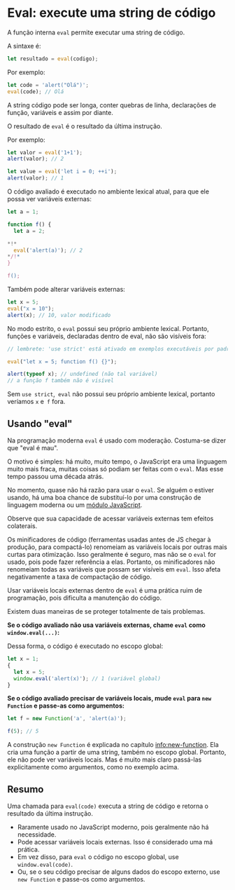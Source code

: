 # Eval: execute uma string de código

A função interna `eval` permite executar uma string de código.

A sintaxe é:

```js
let resultado = eval(codigo);
```

Por exemplo:

```js run
let code = 'alert("Olá")';
eval(code); // Olá
```

A string código pode ser longa, conter quebras de linha, declarações de função, variáveis e assim por diante.

O resultado de `eval` é o resultado da última instrução.

Por exemplo:
```js run
let valor = eval('1+1');
alert(valor); // 2
```

```js run
let value = eval('let i = 0; ++i');
alert(valor); // 1
```

O código avaliado é executado no ambiente lexical atual, para que ele possa ver variáveis externas:

```js run no-beautify
let a = 1;

function f() {
  let a = 2;

*!*
  eval('alert(a)'); // 2
*/!*
}

f();
```

Também pode alterar variáveis externas:

```js untrusted refresh run
let x = 5;
eval("x = 10");
alert(x); // 10, valor modificado
```

No modo estrito, o `eval` possui seu próprio ambiente lexical. Portanto, funções e variáveis, declaradas dentro de eval, não são visíveis fora:

```js untrusted refresh run
// lembrete: 'use strict' está ativado em exemplos executáveis por padrão

eval("let x = 5; function f() {}");

alert(typeof x); // undefined (não tal variável)
// a função f também não é visível
```

Sem `use strict`,` eval` não possui seu próprio ambiente lexical, portanto veríamos `x` e` f` fora.

## Usando "eval"

Na programação moderna `eval` é usado com moderação. Costuma-se dizer que "eval é mau".

O motivo é simples: há muito, muito tempo, o JavaScript era uma linguagem muito mais fraca, muitas coisas só podiam ser feitas com o `eval`. Mas esse tempo passou uma década atrás.

No momento, quase não há razão para usar o `eval`. Se alguém o estiver usando, há uma boa chance de substituí-lo por uma construção de linguagem moderna ou um [módulo JavaScript](info:modules).

Observe que sua capacidade de acessar variáveis externas tem efeitos colaterais.

Os minificadores de código (ferramentas usadas antes de JS chegar à produção, para compactá-lo) renomeiam as variáveis locais por outras mais curtas para otimização. Isso geralmente é seguro, mas não se o `eval` for usado, pois pode fazer referência a elas. Portanto, os minificadores não renomeiam todas as variáveis que possam ser visíveis em `eval`. Isso afeta negativamente a taxa de compactação de código.

Usar variáveis locais externas dentro de `eval` é uma prática ruim de programação, pois dificulta a manutenção do código.

Existem duas maneiras de se proteger totalmente de tais problemas.

**Se o código avaliado não usa variáveis externas, chame `eval` como `window.eval(...)`:**

Dessa forma, o código é executado no escopo global:

```js untrusted refresh run
let x = 1;
{
  let x = 5;
  window.eval('alert(x)'); // 1 (variável global)
}
```

**Se o código avaliado precisar de variáveis locais, mude `eval` para `new Function` e passe-as como argumentos:**

```js run
let f = new Function('a', 'alert(a)');

f(5); // 5
```

A construção `new Function` é explicada no capítulo <info:new-function>. Ela cria uma função a partir de uma string, também no escopo global. Portanto, ele não pode ver variáveis locais. Mas é muito mais claro passá-las explicitamente como argumentos, como no exemplo acima.

## Resumo

Uma chamada para `eval(code)` executa a string de código e retorna o resultado da última instrução.
- Raramente usado no JavaScript moderno, pois geralmente não há necessidade.
- Pode acessar variáveis locais externas. Isso é considerado uma má prática.
- Em vez disso, para `eval` o código no escopo global, use `window.eval(code)`.
- Ou, se o seu código precisar de alguns dados do escopo externo, use `new Function` e passe-os como argumentos.
